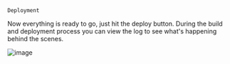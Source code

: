 <!-- post: -->


## 
    Deployment

Now everything is ready to go, just hit the deploy button. During the build and deployment process you can view the log to see what's happening behind the scenes.

![image](/images/guides/docker_onboarding/docker_guide_deploying.gif)

